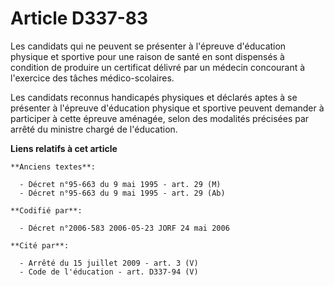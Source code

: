 # Article D337-83

Les candidats qui ne peuvent se présenter à l'épreuve d'éducation physique et sportive pour une raison de santé en sont
dispensés à condition de produire un certificat délivré par un médecin concourant à l'exercice des tâches médico-scolaires.

Les candidats reconnus handicapés physiques et déclarés aptes à se présenter à l'épreuve d'éducation physique et sportive
peuvent demander à participer à cette épreuve aménagée, selon des modalités précisées par arrêté du ministre chargé de
l'éducation.

**Liens relatifs à cet article**

	**Anciens textes**:

	  - Décret n°95-663 du 9 mai 1995 - art. 29 (M)
	  - Décret n°95-663 du 9 mai 1995 - art. 29 (Ab)

	**Codifié par**:

	  - Décret n°2006-583 2006-05-23 JORF 24 mai 2006

	**Cité par**:

	  - Arrêté du 15 juillet 2009 - art. 3 (V)
	  - Code de l'éducation - art. D337-94 (V)
